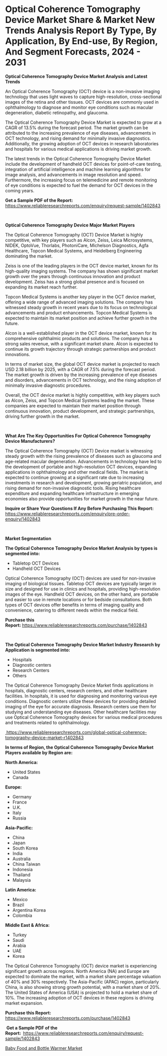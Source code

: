 <p><h1>Optical Coherence Tomography Device Market Share & Market New Trends Analysis Report By Type, By Application, By End-use, By Region, And Segment Forecasts, 2024 - 2031</h1></p><p><strong>Optical Coherence Tomography Device Market Analysis and Latest Trends</strong></p>
<p><p>An Optical Coherence Tomography (OCT) device is a non-invasive imaging technology that uses light waves to capture high-resolution, cross-sectional images of the retina and other tissues. OCT devices are commonly used in ophthalmology to diagnose and monitor eye conditions such as macular degeneration, diabetic retinopathy, and glaucoma.</p><p>The Optical Coherence Tomography Device Market is expected to grow at a CAGR of 13.5% during the forecast period. The market growth can be attributed to the increasing prevalence of eye diseases, advancements in OCT technology, and rising demand for minimally invasive diagnostics. Additionally, the growing adoption of OCT devices in research laboratories and hospitals for various medical applications is driving market growth.</p><p>The latest trends in the Optical Coherence Tomography Device Market include the development of handheld OCT devices for point-of-care testing, integration of artificial intelligence and machine learning algorithms for image analysis, and advancements in image resolution and speed. Furthermore, the increasing focus on telemedicine and remote monitoring of eye conditions is expected to fuel the demand for OCT devices in the coming years.</p></p>
<p><strong>Get a Sample PDF of the Report:&nbsp;</strong> <a href="https://www.reliableresearchreports.com/enquiry/request-sample/1402843">https://www.reliableresearchreports.com/enquiry/request-sample/1402843</a></p>
<p>&nbsp;</p>
<p><strong>Optical Coherence Tomography Device Major Market Players</strong></p>
<p><p>The Optical Coherence Tomography (OCT) Device Market is highly competitive, with key players such as Alcon, Zeiss, Leica Microsystems, NIDEK, OptoVue, Thorlabs, PhotoniCare, Michelson Diagnostics, Agfa Healthcare, Topcon Medical Systems, and Heidelberg Engineering dominating the market. </p><p>Zeiss is one of the leading players in the OCT device market, known for its high-quality imaging systems. The company has shown significant market growth over the years through continuous innovation and product development. Zeiss has a strong global presence and is focused on expanding its market reach further. </p><p>Topcon Medical Systems is another key player in the OCT device market, offering a wide range of advanced imaging solutions. The company has witnessed steady growth in recent years due to its focus on technological advancements and product enhancements. Topcon Medical Systems is expected to maintain its market position and achieve further growth in the future.</p><p>Alcon is a well-established player in the OCT device market, known for its comprehensive ophthalmic products and solutions. The company has a strong sales revenue, with a significant market share. Alcon is expected to continue its growth trajectory through strategic partnerships and product innovations.</p><p>In terms of market size, the global OCT device market is projected to reach USD 2.18 billion by 2025, with a CAGR of 7.5% during the forecast period. The market growth is driven by the increasing prevalence of eye diseases and disorders, advancements in OCT technology, and the rising adoption of minimally invasive diagnostic procedures.</p><p>Overall, the OCT device market is highly competitive, with key players such as Alcon, Zeiss, and Topcon Medical Systems leading the market. These companies are expected to maintain their market position through continuous innovation, product development, and strategic partnerships, driving further growth in the market.</p></p>
<p>&nbsp;</p>
<p><strong>What Are The Key Opportunities For Optical Coherence Tomography Device Manufacturers?</strong></p>
<p><p>The Optical Coherence Tomography (OCT) Device market is witnessing steady growth with the rising prevalence of diseases such as glaucoma and age-related macular degeneration. Advancements in technology have led to the development of portable and high-resolution OCT devices, expanding applications in ophthalmology and other medical fields. The market is expected to continue growing at a significant rate due to increasing investments in research and development, growing geriatric population, and rising demand for non-invasive diagnostic tools. Rising healthcare expenditure and expanding healthcare infrastructure in emerging economies also provide opportunities for market growth in the near future.</p></p>
<p><strong>Inquire or Share Your Questions If Any Before Purchasing This Report:</strong> <a href="https://www.reliableresearchreports.com/enquiry/pre-order-enquiry/1402843">https://www.reliableresearchreports.com/enquiry/pre-order-enquiry/1402843</a></p>
<p>&nbsp;</p>
<p><strong>Market Segmentation</strong></p>
<p><strong>The Optical Coherence Tomography Device Market Analysis by types is segmented into:</strong></p>
<p><ul><li>Tabletop OCT Devices</li><li>Handheld OCT Devices</li></ul></p>
<p><p>Optical Coherence Tomography (OCT) devices are used for non-invasive imaging of biological tissues. Tabletop OCT devices are typically larger in size and designed for use in clinics and hospitals, providing high-resolution images of the eye. Handheld OCT devices, on the other hand, are portable and easier to use in remote locations or for bedside consultations. Both types of OCT devices offer benefits in terms of imaging quality and convenience, catering to different needs within the medical field.</p></p>
<p><strong>Purchase this Report:&nbsp;</strong><a href="https://www.reliableresearchreports.com/purchase/1402843">https://www.reliableresearchreports.com/purchase/1402843</a></p>
<p>&nbsp;</p>
<p><strong>The Optical Coherence Tomography Device Market Industry Research by Application is segmented into:</strong></p>
<p><ul><li>Hospitals</li><li>Diagnostic centers</li><li>Research Centers</li><li>Others</li></ul></p>
<p><p>The Optical Coherence Tomography Device Market finds applications in hospitals, diagnostic centers, research centers, and other healthcare facilities. In hospitals, it is used for diagnosing and monitoring various eye conditions. Diagnostic centers utilize these devices for providing detailed imaging of the eye for accurate diagnosis. Research centers use them for studying and understanding eye diseases. Other healthcare facilities may use Optical Coherence Tomography devices for various medical procedures and treatments related to ophthalmology.</p></p>
<p><a href="https://www.reliableresearchreports.com/global-optical-coherence-tomography-device-market-r1402843">&nbsp;https://www.reliableresearchreports.com/global-optical-coherence-tomography-device-market-r1402843</a></p>
<p><strong>In terms of Region, the Optical Coherence Tomography Device Market Players available by Region are:</strong></p>
<p>
    <p> <strong> North America: </strong>
        <ul>
            <li>United States</li>
            <li>Canada</li>
        </ul>
        </p> 
    <p> <strong> Europe: </strong>
        <ul>
            <li>Germany</li>
            <li>France</li>
            <li>U.K.</li>
            <li>Italy</li>
            <li>Russia</li>
        </ul>
        </p> 
    <p> <strong> Asia-Pacific: </strong>
        <ul>
            <li>China</li>
            <li>Japan</li>
            <li>South Korea</li>
            <li>India</li>
            <li>Australia</li>
            <li>China Taiwan</li>
            <li>Indonesia</li>
            <li>Thailand</li>
            <li>Malaysia</li>
        </ul>
        </p> 
    <p> <strong> Latin America: </strong>
        <ul>
            <li>Mexico</li>
            <li>Brazil</li>
            <li>Argentina Korea</li>
            <li>Colombia</li>
        </ul>
        </p> 
    <p> <strong> Middle East & Africa: </strong>
        <ul>
            <li>Turkey</li>
            <li>Saudi</li>
            <li>Arabia</li>
            <li>UAE</li>
            <li>Korea</li>
        </ul>
    </p>
    </p>
<p><p>The Optical Coherence Tomography (OCT) device market is experiencing significant growth across regions. North America (NA) and Europe are expected to dominate the market, with a market share percentage valuation of 40% and 30% respectively. The Asia-Pacific (APAC) region, particularly China, is also showing strong growth potential, with a market share of 20%. The United States of America (USA) is projected to hold a market share of 10%. The increasing adoption of OCT devices in these regions is driving market expansion.</p></p>
<p><strong>Purchase this Report: </strong><a href="https://www.reliableresearchreports.com/purchase/1402843">https://www.reliableresearchreports.com/purchase/1402843</a></p>
<p>&nbsp;<strong>Get a Sample PDF of the Report:&nbsp;&nbsp;</strong><a href="https://www.reliableresearchreports.com/enquiry/request-sample/1402843">https://www.reliableresearchreports.com/enquiry/request-sample/1402843</a></p>
<p><strong></strong></p>
<p><p><a href="https://github.com/CliffMedina6/Market-Research-Report-List-5/blob/main/baby-food-and-bottle-warmer-market.md">Baby Food and Bottle Warmer Market</a></p></p>